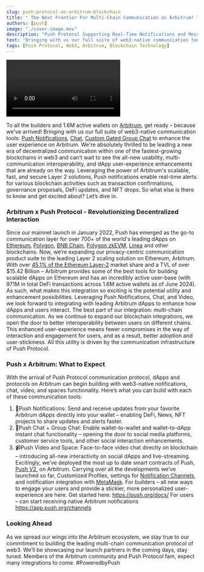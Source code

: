 ```yaml
---
slug: push-protocol-on-arbitrum-blockchain
title: " The Next Frontier For Multi-Chain Communication on Arbitrum! "
authors: [push]
image: "./cover-image.mov"
description: "Push Protocol Supporting Real-Time Notifications and Messaging on Arbitrum #PushOnArb "
text: "Bringing with us our full suite of web3-native communication tools: Push Notifications, Chat, Custom Gated Group Chat to enhance the user experience on Arbitrum."
tags: [Push Protocol, Web3, Arbitrum, Blockchain Technology]
---
```

![Cover Image of Push Protocol Supporting Real-Time Notifications and Messaging on Arbitrum Blockchain  ](./cover-image.mov)
<!--truncate-->
To all the builders and 1.6M active wallets on [Arbitrum](https://arbitrum.io/), get ready – because we've arrived!
Bringing with us our full suite of web3-native communication tools: [Push Notifications](https://push.org/docs/notifications/), [Chat](https://push.org/docs/chat/), [Custom Gated Group Chat](https://push.org/docs/chat/build/create-group/) to enhance the user experience on Arbitrum.
We're absolutely thrilled to be leading a new era of decentralized communication within one of the fastest-growing blockchains in web3 and can’t wait to see the all-new usability, multi-communication interoperability, and dApp user-experience enhancements that are already on the way. Leveraging the power of Arbitrum's scalable, fast, and secure Layer 2 solutions, Push notifications enable real-time alerts for various blockchain activities such as transaction confirmations, governance proposals, DeFi updates, and NFT drops.
So what else is there to know and get excited about? Let’s dive in.
### Arbitrum x Push Protocol - Revolutionizing Decentralized Interaction
Since our mainnet launch in January 2022, Push has emerged as the go-to communication layer for over 700+ of the world's leading dApps on [Ethereum](https://ethereum.org/), [Polygon](https://polygon.technology/), [BNB Chain](https://www.bnbchain.org/), [Polygon zkEVM](https://polygon.technology/polygon-zkevm), [Linea](https://linea.build/) and other blockchains.
Now, we’re expanding our privacy-centric communication product suite to the leading Layer 2 scaling solution on Ethereum, Arbitrum. With over [45.1% of the Ethereum Layer-2](https://www.ccn.com/news/crypto/ethereum-l2-arbitrum-base/#:~:text=It%20boasts%20a%20market%20share,a%20TVL%20of%20%247.93b.) market share and a TVL of over $15.42 Billion – Arbitrum provides some of the best tools for building scalable dApps on Ethereum and has an incredibly active user-base (with 971M in total DeFi transactions across 1.6M active wallets as of June 2024).
As such, what makes this integration so exciting is the potential utility and enhancement possibilities. Leveraging Push Notifications, Chat, and Video, we look forward to integrating with leading Arbitrum dApps to enhance how dApps and users interact.
The best part of our integration: multi-chain communication. As we continue to expand our blockchain integrations, we open the door to better interoperability between users on different chains. This enhanced user-experience means fewer compromises in the way of interaction and engagement for users, and as a result, better adoption and user-stickiness. All this utility is driven by the communication infrastructure of Push Protocol.
### Push x Arbitrum: What to Expect
With the arrival of Push Protocol communication protocol, dApps and protocols on Arbitrum can begin building with web3-native notifications, chat, video, and spaces functionality. Here’s what you can build with each of these communication tools:
1. :bell:Push Notifications: Send and receive updates from your favorite Arbitrum dApps directly into your wallet – enabling DeFi, News, NFT projects to share updates and alerts faster.
2. :speech_balloon:Push Chat + Group Chat: Enable wallet-to-wallet and wallet-to-dApp instant chat functionality – opening the door to social media platforms, customer service tools, and other social interaction enhancements.
3. :video_camera:Push Video and Space: Face-to-face video chat directly on blockchain – introducing all-new interactivity on social dApps and live-streaming.
Excitingly, we’ve deployed the most up to date smart contracts of Push, [Push V2](https://push.org/blog/push-v2-is-live-new-rewards-utility-and-functionality/), on Arbitrum. Carrying over all the developments we’ve launched so far, Customized Profiles, settings for [Notification Channels](https://push.org/blog/introducing-notification-settings/), and notification integration with [MetaMask](https://push.org/blog/deep-dive-into-push-snaps-features-and-getting-started-all-the-technical-specifications-and-getting-started-tips-you-need/).
For builders – all new ways to engage your users and provide a stickier, more personalized user-experience are here. Get started here: https://push.org/docs/
For users – can start receiving native Arbitrum notifications https://app.push.org/channels
### Looking Ahead
As we spread our wings into the Arbitrum ecosystem, we stay true to our commitment to building the leading multi-chain communication protocol of web3. We’ll be showcasing our launch partners in the coming days, stay tuned.
Members of the Arbitrum community and Push Protocol fam, expect many integrations to come.
#PoweredbyPush
